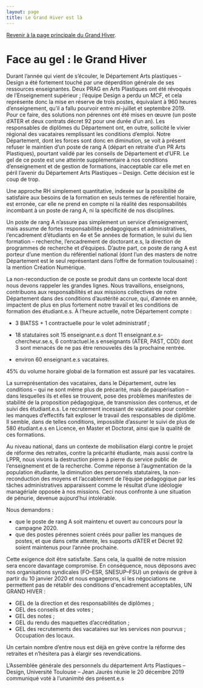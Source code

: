 ```yaml
---
layout: page
title: Le Grand Hiver est là
---
```


<a href="/grandhiver">Revenir à la page principale du Grand Hiver</a>.

# Face au gel : le Grand Hiver 


Durant l’année qui vient de s’écouler, le Département Arts plastiques - Design a été fortement touché par une déperdition générale de ses ressources enseignantes. Deux PRAG en Arts Plastiques ont été révoqués de l’Enseignement supérieur ; l’équipe Design a perdu un MCF, et cela représente donc la mise en réserve de trois postes, équivalant à 960 heures d’enseignement, qu’il a fallu pourvoir entre mi-juillet et septembre 2019. Pour ce faire, des solutions non pérennes ont été mises en œuvre (un poste d’ATER et deux contrats décret 92 pour une durée d’un an). Les responsables de diplômes du Département ont, en outre, sollicité le vivier régional des vacataires remplissant les conditions d’emploi. 
	Notre Département, dont les forces sont donc en diminution, se voit à présent refuser le maintien d’un poste de rang A (départ en retraite d’un PR Arts Plastiques), pourtant validé par les conseils de Département et d’UFR. Le gel de ce poste est une atteinte supplémentaire à nos conditions d’enseignement et de gestion de formations, inacceptable car elle met en péril l’avenir du Département Arts Plastiques – Design. Cette décision est le coup de trop.

Une approche RH simplement quantitative, indexée sur la possibilité de satisfaire aux besoins de la formation en seuls termes de référentiel horaire, est erronée, car elle ne prend en compte ni la réalité des responsabilités incombant à un poste de rang A, ni la spécificité de nos disciplines.

Un poste de rang A n’assure pas simplement un service d’enseignement, mais assume de fortes responsabilités pédagogiques et administratives, l’encadrement d’étudiants en 4e et 5e années de formation, le suivi du lien formation – recherche, l’encadrement de doctorant.e.s, la direction de programmes de recherche et d’équipes. D’autre part, ce poste de rang A est porteur d’une mention du référentiel national (dont l’un des masters de notre Département est le seul représentant dans l’offre de formation toulousaine) : la mention Création Numérique. 
	

La non-reconduction de ce poste se produit dans un contexte local dont nous devons rappeler les grandes lignes. Nous travaillons, enseignons, contribuons aux responsabilités et aux missions collectives de notre Département dans des conditions d’austérité accrue, qui, d’année en année, impactent de plus en plus fortement notre travail et les conditions de formation des étudiant.e.s. À l’heure actuelle, notre Département compte :  

- 3 BIATSS + 1 contractuelle pour le volet administratif ; 

- 18 statutaires soit 15 enseignant.e.s dont 11 enseignant.e.s-chercheur.se.s, 6 contractuel.le.s enseignants (ATER, PAST, CDD) dont 3 sont menacés de ne pas être renouvelés dès la prochaine rentrée.  

- environ 60 enseignant.e.s vacataires. 

45% du volume horaire global de la formation est assuré par les vacataires. 

La surreprésentation des vacataires, dans le Département, outre les conditions – qui ne sont même plus de précarité, mais de paupérisation – dans lesquelles ils et elles se trouvent, pose des problèmes manifestes de stabilité de la proposition pédagogique, de transmission des contenus, et de suivi des étudiant.e.s. Le recrutement incessant de vacataires pour combler les manques d’effectifs fait exploser le travail des responsables de diplôme. Il semble, dans de telles conditions, impossible d’assurer le suivi de plus de 580 étudiant.e.s en Licence, en Master et Doctorat, ainsi que la qualité de ces formations.

Au niveau national, dans un contexte de mobilisation élargi contre le projet de réforme des retraites, contre la précarité étudiante, mais aussi contre la LPPR, nous vivons la destruction pierre à pierre du service public de l’enseignement et de la recherche. Comme réponse à l’augmentation de la population étudiante, la diminution des personnels statutaires, la non-reconduction des moyens et l’accablement de l’équipe pédagogique par les tâches administratives apparaissent comme le résultat d’une idéologie managériale opposée à nos missions. Ceci nous confronte à une situation de pénurie, devenue aujourd’hui intolérable.

Nous demandons :

- que le poste de rang A soit maintenu et ouvert au concours pour la campagne 2020. 
- que des postes pérennes soient créés pour pallier les manques de postes, et que dans cette attente, les supports d’ATER et Décret 92 soient maintenus pour l’année prochaine.

Cette exigence doit être satisfaite. Sans cela, la qualité de notre mission sera encore davantage compromise. En conséquence, nous déposons avec nos organisations syndicales (FO–ESR, SNESUP–FSU) un préavis de grève à partir du 10 janvier 2020 et nous engagerons, si les négociations ne permettent pas de rétablir des conditions d'encadrement acceptables, UN GRAND HIVER : 

- GEL de la direction et des responsabilités de diplômes ;  
- GEL des conseils et des votes ; 
- GEL des notes ;
- GEL du rendu des maquettes d’accréditation ; 
- GEL des recrutements des vacataires sur les services non pourvus ; 
Occupation des locaux.

Un certain nombre d’entre nous est déjà en grève contre la réforme des retraites et n’hésitera pas à élargir ses revendications.


L’Assemblée générale des personnels 
du département Arts Plastiques – Design, 
Université Toulouse – Jean Jaurès
réunie le 20 décembre 2019 
communiqué voté à l’unanimité des présent.e.s

